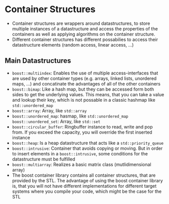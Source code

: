 # Container Structures

+ Container structures are wrappers around datastructures, to store multiple instances of a datastructure and access the properties of the containers as well as applying algorithms on the container structure. 
+ Different container structures has different possabilies to access their datastructure elements (random access, linear access, ...)

## Main Datastructures
+ ```boost::multiindex```: Enables the use of multiple access-interfaces that are used by other container types (e.g. arrays, linked lists, unordered maps, ...) and concatinate the advantages of all of the other containers
+ ```boost::bimap```: Like a hash map, but they can be accessed form both sides to get the underlying values. This means, that you can take a value and lookup their key, which is not possable in a classic hashmap like ```std::unordered_map```
+ ```boost::array```: Array, like ```std::array```
+ ```boost::unordered_map```: hasmap, like ```std::unordered_map```
```boost::unordered_set```: Array, like ```std::set```
+ ```boost::circular_buffer```: Ringbuffer instance to read, write and pop from. If you exceed the capacity, you will override the first inserted instance 
+ ```boost::heap```: Is a heap datastructure that acts like a ```std::priority_queue```
+ ```boost::intrusive```: Container that avoids copying or moving. But in order to insert elements in a ```boost::intrusive```, some conditions for the datastructure must be fulfilled
+ ```boost::multiarray```: Realizes a basic matrix class (mutlidimensional array)
+ The boost container library contains all container structures, that are provided by the STL. The advantage of using the boost container library is, that you will not have different implementations for different target systems where you compile your code, which might be the case for the STL